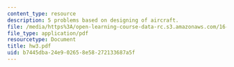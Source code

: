 ```yaml
---
content_type: resource
description: 5 problems based on designing of aircraft.
file: /media/https%3A/open-learning-course-data-rc.s3.amazonaws.com/16-333-aircraft-stability-and-control-fall-2004/b7445dba24e902658e58272133687a5f_hw3.pdf
file_type: application/pdf
resourcetype: Document
title: hw3.pdf
uid: b7445dba-24e9-0265-8e58-272133687a5f
---
```

